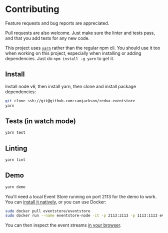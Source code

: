 # Contributing
Feature requests and bug reports are appreciated.

Pull requests are also welcome. Just make sure the linter and tests pass, and that you add tests for any new code.

This project uses [`yarn`](https://yarnpkg.com/) rather than the regular npm cli. You should use it too when working on
this project, especially when installing or adding dependencies. Just do `npm install -g yarn` to get it.

## Install
Install node v6, then install yarn, then clone and install package dependencies:
```sh
git clone ssh://git@github.com:camjackson/redux-eventstore
yarn
```

## Tests (in watch mode)
```sh
yarn test
```

## Linting
```sh
yarn lint
```

## Demo
```sh
yarn demo
```

You'll need a local Event Store running on port 2113 for the demo to work.
You can [install it natively](http://docs.geteventstore.com/introduction/3.9.0/), or you can use Docker:

```sh
sudo docker pull eventstore/eventstore
sudo docker run --name eventstore-node -it -p 2113:2113 -p 1113:1113 eventstore/eventstore
```

You can then inspect the event streams [in your browser](http://0.0.0.0:2113/web/index.html#/streams/demo-stream).
